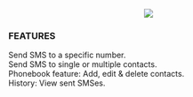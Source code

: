 <p align="center">
  <img src="http://skovdev.net/public_share/kY6kZx.jpg">
</p>

<h3>FEATURES</h3>
Send SMS to a specific number.<br>
Send SMS to single or multiple contacts.<br>
Phonebook feature: Add, edit & delete contacts.<br>
History: View sent SMSes.<br>

